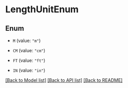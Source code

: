 # LengthUnitEnum

## Enum


* `M` (value: `"m"`)

* `CM` (value: `"cm"`)

* `FT` (value: `"ft"`)

* `IN` (value: `"in"`)


[[Back to Model list]](../README.md#documentation-for-models) [[Back to API list]](../README.md#documentation-for-api-endpoints) [[Back to README]](../README.md)


